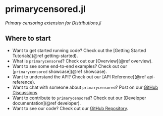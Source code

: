 # primarycensored.jl

*Primary censoring extension for Distributions.jl*

## Where to start

- Want to get started running code? Check out the [Getting Started Tutorials](@ref getting-started).
- What is `primarycensored`? Check out our [Overview](@ref overview).
- Want to see some end-to-end examples? Check out our [`primarycensored` showcase](@ref showcase).
- Want to understand the API? Check out our [API Reference](@ref api-reference).
- Want to chat with someone about `primarycensored`? Post on our [GitHub Discussions](https://github.com/epinowcast/primarycensored.jl/discussions).
- Want to contribute to `primarycensored`? Check out our [Developer documentation](@ref developer).
- Want to see our code? Check out our [GitHub Repository](https://github.com/epinowcast/primarycensored.jl/).
